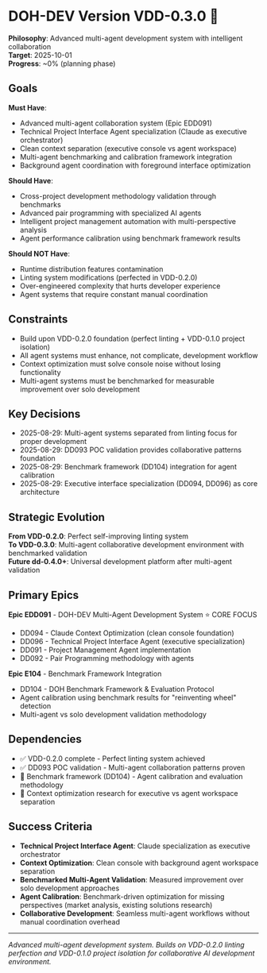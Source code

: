 # DOH-DEV Version VDD-0.3.0 🤖

**Philosophy**: Advanced multi-agent development system with intelligent collaboration  
**Target**: 2025-10-01  
**Progress**: ~0% (planning phase)

## Goals

**Must Have**:

- Advanced multi-agent collaboration system (Epic EDD091)
- Technical Project Interface Agent specialization (Claude as executive orchestrator)
- Clean context separation (executive console vs agent workspace)
- Multi-agent benchmarking and calibration framework integration
- Background agent coordination with foreground interface optimization

**Should Have**:

- Cross-project development methodology validation through benchmarks
- Advanced pair programming with specialized AI agents
- Intelligent project management automation with multi-perspective analysis
- Agent performance calibration using benchmark framework results

**Should NOT Have**:

- Runtime distribution features contamination
- Linting system modifications (perfected in VDD-0.2.0)
- Over-engineered complexity that hurts developer experience
- Agent systems that require constant manual coordination

## Constraints

- Build upon VDD-0.2.0 foundation (perfect linting + VDD-0.1.0 project isolation)
- All agent systems must enhance, not complicate, development workflow
- Context optimization must solve console noise without losing functionality
- Multi-agent systems must be benchmarked for measurable improvement over solo development

## Key Decisions

- 2025-08-29: Multi-agent systems separated from linting focus for proper development
- 2025-08-29: DD093 POC validation provides collaborative patterns foundation
- 2025-08-29: Benchmark framework (DD104) integration for agent calibration
- 2025-08-29: Executive interface specialization (DD094, DD096) as core architecture

## Strategic Evolution

**From VDD-0.2.0**: Perfect self-improving linting system  
**To VDD-0.3.0**: Multi-agent collaborative development environment with benchmarked validation  
**Future dd-0.4.0+**: Universal development platform after multi-agent validation

## Primary Epics

**Epic EDD091** - DOH-DEV Multi-Agent Development System ⭐ CORE FOCUS

- DD094 - Claude Context Optimization (clean console foundation)
- DD096 - Technical Project Interface Agent (executive specialization)
- DD091 - Project Management Agent implementation
- DD092 - Pair Programming methodology with agents

**Epic E104** - Benchmark Framework Integration

- DD104 - DOH Benchmark Framework & Evaluation Protocol
- Agent calibration using benchmark results for "reinventing wheel" detection
- Multi-agent vs solo development validation methodology

## Dependencies

- ✅ VDD-0.2.0 complete - Perfect linting system achieved
- ✅ DD093 POC validation - Multi-agent collaboration patterns proven
- 🔄 Benchmark framework (DD104) - Agent calibration and evaluation methodology
- 🔄 Context optimization research for executive vs agent workspace separation

## Success Criteria

- **Technical Project Interface Agent**: Claude specialization as executive orchestrator
- **Context Optimization**: Clean console with background agent workspace separation
- **Benchmarked Multi-Agent Validation**: Measured improvement over solo development approaches
- **Agent Calibration**: Benchmark-driven optimization for missing perspectives (market analysis, existing solutions
  research)
- **Collaborative Development**: Seamless multi-agent workflows without manual coordination overhead

---

_Advanced multi-agent development system. Builds on VDD-0.2.0 linting perfection and VDD-0.1.0 project isolation for
collaborative AI development environment._

